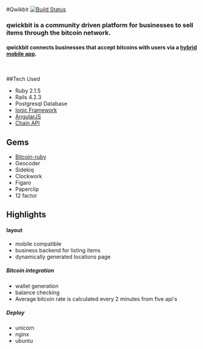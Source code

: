  
#Qwikbit
[![Build Status](https://travis-ci.org/mmplisskin/rails-qwickbit.svg)](https://travis-ci.org/mmplisskin/rails-qwickbit)


### **qwickbit** is a community driven platform for businesses to sell items through the bitcoin network.



#### qwickbit connects businesses that accept bitcoins with users via a [hybrid mobile app]('https://github.com/Ephapox/ionic-qwkbit').

 <br />

##Tech Used
* Ruby 2.1.5
* Rails 4.2.3
* Postgresql Database
* [Ionic Framework]('http://ionicframework.com/')
* [AngularJS]('https://angularjs.org/')
* [Chain API]('https://chain.com/')

## Gems

- [Bitcoin-ruby]('https://github.com/lian/bitcoin-ruby')
- Geocoder
- Sidekiq
- Clockwork
- Figaro
- Paperclip
- 12 factor

## Highlights


#### layout
- mobile compatible
- business backend for listing items
- dynamically generated locations page


##### Bitcoin integration
- wallet generation
- balance checking
- Average bitcoin rate is calculated every 2 minutes from five api's

##### Deploy
- unicorn
- nginx
- ubuntu

